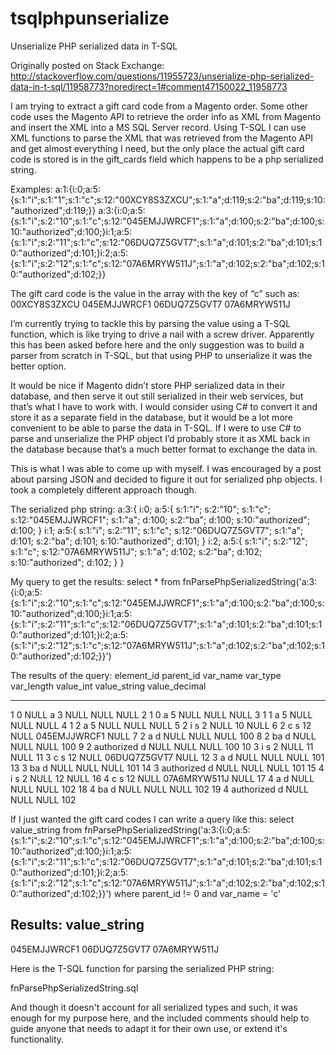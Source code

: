 # tsqlphpunserialize
Unserialize PHP serialized data in T-SQL

Originally posted on Stack Exchange: http://stackoverflow.com/questions/11955723/unserialize-php-serialized-data-in-t-sql/11958773?noredirect=1#comment47150022_11958773

I am trying to extract a gift card code from a Magento order. Some other code uses the Magento API to retrieve the order info as XML from Magento and insert the XML into a MS SQL Server record. Using T-SQL I can use XML functions to parse the XML that was retrieved from the Magento API and get almost everything I need, but the only place the actual gift card code is stored is in the gift_cards field which happens to be a php serialized string.

Examples:
a:1:{i:0;a:5:{s:1:"i";s:1:"1";s:1:"c";s:12:"00XCY8S3ZXCU";s:1:"a";d:119;s:2:"ba";d:119;s:10:"authorized";d:119;}}
a:3:{i:0;a:5:{s:1:"i";s:2:"10";s:1:"c";s:12:"045EMJJWRCF1";s:1:"a";d:100;s:2:"ba";d:100;s:10:"authorized";d:100;}i:1;a:5:{s:1:"i";s:2:"11";s:1:"c";s:12:"06DUQ7Z5GVT7";s:1:"a";d:101;s:2:"ba";d:101;s:10:"authorized";d:101;}i:2;a:5:{s:1:"i";s:2:"12";s:1:"c";s:12:"07A6MRYW511J";s:1:"a";d:102;s:2:"ba";d:102;s:10:"authorized";d:102;}}

The gift card code is the value in the array with the key of “c” such as:
00XCY8S3ZXCU 045EMJJWRCF1 06DUQ7Z5GVT7 07A6MRYW511J

I’m currently trying to tackle this by parsing the value using a T-SQL function, which is like trying to drive a nail with a screw driver. Apparently this has been asked before here and the only suggestion was to build a parser from scratch in T-SQL, but that using PHP to unserialize it was the better option.

It would be nice if Magento didn’t store PHP serialized data in their database, and then serve it out still serialized in their web services, but that’s what I have to work with. I would consider using C# to convert it and store it as a separate field in the database, but it would be a lot more convenient to be able to parse the data in T-SQL. If I were to use C# to parse and unserialize the PHP object I’d probably store it as XML back in the database because that’s a much better format to exchange the data in.


This is what I was able to come up with myself. I was encouraged by a post about parsing JSON and decided to figure it out for serialized php objects. I took a completely different approach though.

The serialized php string:
a:3:{
i:0;
a:5:{
s:1:"i";
s:2:"10";
s:1:"c";
s:12:"045EMJJWRCF1";
s:1:"a";
d:100;
s:2:"ba";
d:100;
s:10:"authorized";
d:100;
}
i:1;
a:5:{
s:1:"i";
s:2:"11";
s:1:"c";
s:12:"06DUQ7Z5GVT7";
s:1:"a";
d:101;
s:2:"ba";
d:101;
s:10:"authorized";
d:101;
}
i:2;
a:5:{
s:1:"i";
s:2:"12";
s:1:"c";
s:12:"07A6MRYW511J";
s:1:"a";
d:102;
s:2:"ba";
d:102;
s:10:"authorized";
d:102;
}
}

My query to get the results:
select *
from fnParsePhpSerializedString('a:3:{i:0;a:5:{s:1:"i";s:2:"10";s:1:"c";s:12:"045EMJJWRCF1";s:1:"a";d:100;s:2:"ba";d:100;s:10:"authorized";d:100;}i:1;a:5:{s:1:"i";s:2:"11";s:1:"c";s:12:"06DUQ7Z5GVT7";s:1:"a";d:101;s:2:"ba";d:101;s:10:"authorized";d:101;}i:2;a:5:{s:1:"i";s:2:"12";s:1:"c";s:12:"07A6MRYW511J";s:1:"a";d:102;s:2:"ba";d:102;s:10:"authorized";d:102;}}')

The results of the query:
element_id parent_id var_name var_type var_length value_int value_string value_decimal
----------- ----------- -------------------------------------------------- -------------------------------------------------- ----------- ----------- ---------------------------------------------------------------------------------------------------------------------------------------------------------------------------------------------------------------------------------------------------------------- ---------------------------------------
1 0 NULL a 3 NULL NULL NULL
2 1 0 a 5 NULL NULL NULL
3 1 1 a 5 NULL NULL NULL
4 1 2 a 5 NULL NULL NULL
5 2 i s 2 NULL 10 NULL
6 2 c s 12 NULL 045EMJJWRCF1 NULL
7 2 a d NULL NULL NULL 100
8 2 ba d NULL NULL NULL 100
9 2 authorized d NULL NULL NULL 100
10 3 i s 2 NULL 11 NULL
11 3 c s 12 NULL 06DUQ7Z5GVT7 NULL
12 3 a d NULL NULL NULL 101
13 3 ba d NULL NULL NULL 101
14 3 authorized d NULL NULL NULL 101
15 4 i s 2 NULL 12 NULL
16 4 c s 12 NULL 07A6MRYW511J NULL
17 4 a d NULL NULL NULL 102
18 4 ba d NULL NULL NULL 102
19 4 authorized d NULL NULL NULL 102

If I just wanted the gift card codes I can write a query like this:
select value_string
from fnParsePhpSerializedString('a:3:{i:0;a:5:{s:1:"i";s:2:"10";s:1:"c";s:12:"045EMJJWRCF1";s:1:"a";d:100;s:2:"ba";d:100;s:10:"authorized";d:100;}i:1;a:5:{s:1:"i";s:2:"11";s:1:"c";s:12:"06DUQ7Z5GVT7";s:1:"a";d:101;s:2:"ba";d:101;s:10:"authorized";d:101;}i:2;a:5:{s:1:"i";s:2:"12";s:1:"c";s:12:"07A6MRYW511J";s:1:"a";d:102;s:2:"ba";d:102;s:10:"authorized";d:102;}}')
where parent_id != 0 and
var_name = 'c'

Results:
value_string
-------------
045EMJJWRCF1
06DUQ7Z5GVT7
07A6MRYW511J

Here is the T-SQL function for parsing the serialized PHP string:

fnParsePhpSerializedString.sql

And though it doesn't account for all serialized types and such, it was enough for my purpose here, and the included comments should help to guide anyone that needs to adapt it for their own use, or extend it's functionality.
